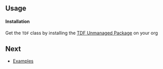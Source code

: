## Usage 



#### Installation

Get the ``TDF`` class by installing the [TDF Unmanaged Package](https://login.salesforce.com/packaging/installPackage.apexp?p0=04t1n0000021jWV&isdtp=p1) on your org

## Next

* [Examples](EXAMPLES.md) 
